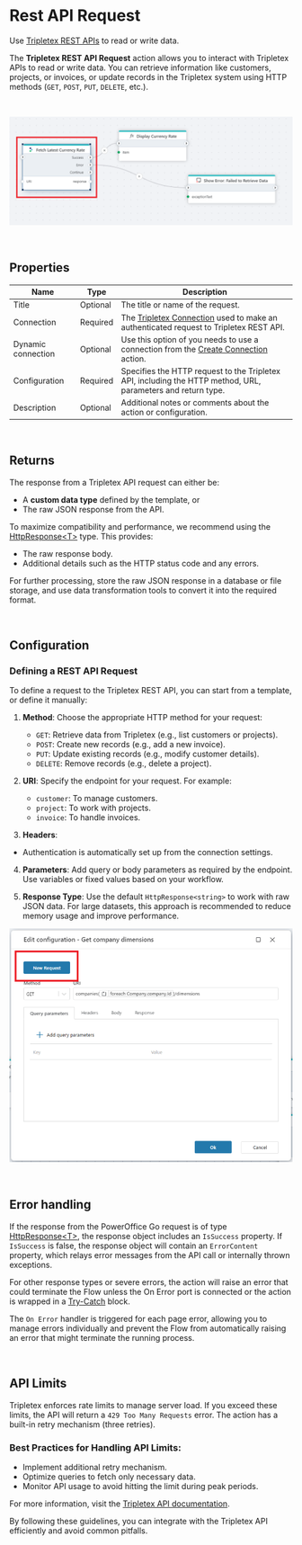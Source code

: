 
# Rest API Request

Use [Tripletex REST APIs](https://tripletex.no/v2-docs/) to read or write data. 

The **Tripletex REST API Request** action allows you to interact with Tripletex APIs to read or write data. You can retrieve information like customers, projects, or invoices, or update records in the Tripletex system using HTTP methods (`GET`, `POST`, `PUT`, `DELETE`, etc.).  

<br>

![img](../../../../images/flow/tripletex.png) 

<br/>

## Properties

| Name          | Type     | Description                                   |
| ------------- | -------- | ----------------------------------------------- |
| Title  | Optional  |  The title or name of the request.      |
| Connection      | Required | The [Tripletex Connection](./tripletex-connection.md) used to make an authenticated request to Tripletex REST API.         |
| Dynamic connection | Optional | Use this option of you needs to use a connection from the [Create Connection](./create-connection.md) action. |
| Configuration | Required | Specifies the HTTP request to the Tripletex API, including the HTTP method, URL, parameters and return type.                                                                                                             |
| Description | Optional | Additional notes or comments about the action or configuration. |


<br/>

## Returns  

The response from a Tripletex API request can either be:  
- A **custom data type** defined by the template, or  
- The raw JSON response from the API.  

To maximize compatibility and performance, we recommend using the [HttpResponse&lt;T&gt;](../../api-reference/built-in-types/http-response.md) type. This provides:  
- The raw response body.  
- Additional details such as the HTTP status code and any errors.  

For further processing, store the raw JSON response in a database or file storage, and use data transformation tools to convert it into the required format.  

<br/>

## Configuration  

### Defining a REST API Request  

To define a request to the Tripletex REST API, you can start from a template, or define it manually:
1. **Method**: Choose the appropriate HTTP method for your request:  
   - `GET`: Retrieve data from Tripletex (e.g., list customers or projects).  
   - `POST`: Create new records (e.g., add a new invoice).  
   - `PUT`: Update existing records (e.g., modify customer details).  
   - `DELETE`: Remove records (e.g., delete a project).  

2. **URI**: Specify the endpoint for your request. For example:  
   - `customer`: To manage customers.  
   - `project`: To work with projects.  
   - `invoice`: To handle invoices.  

3. **Headers**: 
  - Authentication is automatically set up from the connection settings.
 
4. **Parameters**: Add query or body parameters as required by the endpoint. Use variables or fixed values based on your workflow.

5. **Response Type**: Use the default `HttpResponse<string>` to work with raw JSON data. For large datasets, this approach is recommended to reduce memory usage and improve performance.

![img](/images/flow/dynamics365-bc-new-request.png)

<br/>

## Error handling

If the response from the PowerOffice Go request is of type [HttpResponse&lt;T&gt;](../../api-reference/built-in-types/http-response.md), the response object includes an `IsSuccess` property. If `IsSuccess` is false, the response object will contain an `ErrorContent` property, which relays error messages from the API call or internally thrown exceptions.

For other response types or severe errors, the action will raise an error that could terminate the Flow unless the On Error port is connected or the action is wrapped in a [Try-Catch](../built-in/try-catch.md) block.

The `On Error` handler is triggered for each page error, allowing you to manage errors individually and prevent the Flow from automatically raising an error that might terminate the running process.

<br>

## API Limits  

Tripletex enforces rate limits to manage server load. If you exceed these limits, the API will return a `429 Too Many Requests` error. The action has a built-in retry mechanism (three retries).  

### Best Practices for Handling API Limits:  
- Implement additional retry mechanism.    
- Optimize queries to fetch only necessary data.  
- Monitor API usage to avoid hitting the limit during peak periods.  

For more information, visit the [Tripletex API documentation](https://tripletex.no/v2-docs/).  

By following these guidelines, you can integrate with the Tripletex API efficiently and avoid common pitfalls.
